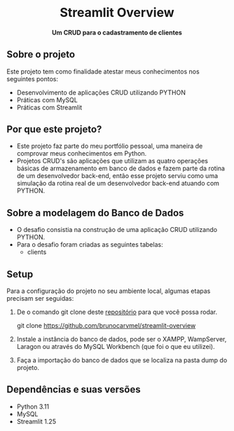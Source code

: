 
<br/>

<h1 align="center">Streamlit Overview</h1>
<h4 align="center">Um CRUD para o cadastramento de clientes</h4>

## Sobre o projeto
Este projeto tem como finalidade atestar meus conhecimentos nos seguintes pontos:
- Desenvolvimento de aplicações CRUD utilizando PYTHON
- Práticas com MySQL
- Práticas com Streamlit


## Por que este projeto?
- Este projeto faz parte do meu portfólio pessoal, uma maneira de comprovar meus conhecimentos em Python.
- Projetos CRUD's são aplicações que utilizam as quatro operações básicas de armazenamento em banco de dados e fazem parte da rotina de um desenvolvedor back-end, então esse projeto serviu como uma simulação da rotina real de um desenvolvedor back-end atuando com PYTHON.

## Sobre a modelagem do Banco de Dados
- O desafio consistia na construção de uma aplicação CRUD utilizando PYTHON.
- Para o desafio foram criadas as seguintes tabelas:
	- clients


## Setup
Para a configuração do projeto no seu ambiente local, algumas etapas precisam ser seguidas:

1. De o comando git clone deste [repositório](https://github.com/brunocarvmel/streamlit-overview) para que você possa rodar.
	 
    git clone https://github.com/brunocarvmel/streamlit-overview

2. Instale a instância do banco de dados, pode ser o XAMPP, WampServer, Laragon ou através do MySQL Workbench (que foi o que eu utilizei).

3. Faça a importação do banco de dados que se localiza na pasta dump do projeto. 


## Dependências e suas versões
- Python 3.11
- MySQL
- Streamlit 1.25


